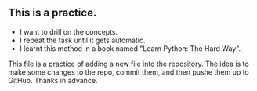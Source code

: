 ## This is a practice.
* I want to drill on the concepts.
* I repeat the task until it gets automatic.
* I learnt this method in a book named "Learn Python: The Hard Way".

This file is a practice of adding a new file into the repository.
The idea is to make some changes to the repo, commit them, and then pushe them up to GitHub.
Thanks in advance. 